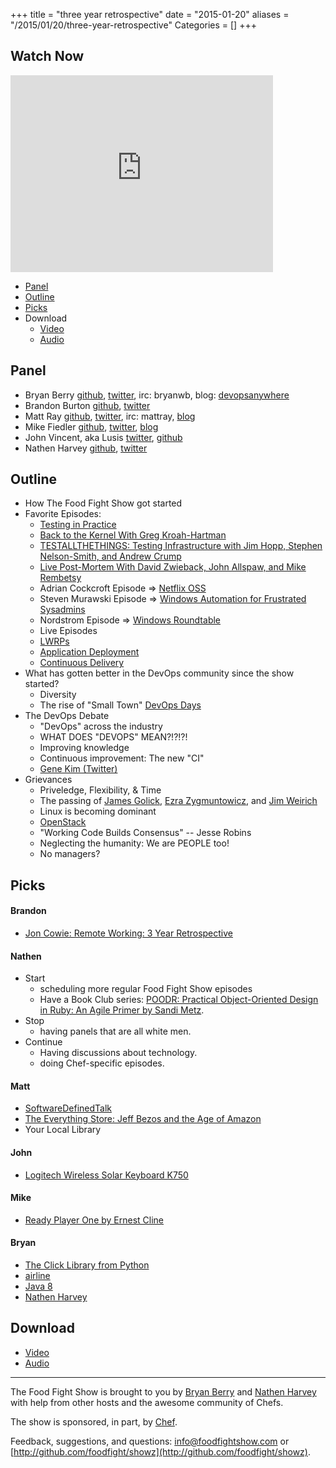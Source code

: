 +++
title = "three year retrospective"
date = "2015-01-20"
aliases = "/2015/01/20/three-year-retrospective"
Categories = []
+++

Watch Now
-----
<iframe width="420" height="315" src="http://www.youtube.com/embed/o4Qz1mHTpE4" frameborder="0" allowfullscreen></iframe>

* [Panel](http://foodfightshow.org/2015/01/three-year-retropective.html#panel)
* [Outline](http://foodfightshow.org/2015/01/three-year-retropective.html#outline)
* [Picks](http://foodfightshow.org/2015/01/three-year-retropective.html#picks)
* Download
  * [Video](http://youtu.be/o4Qz1mHTpE4)
  * [Audio](http://traffic.libsyn.com/foodfight/FoodFightShow86-ThreeYearRetrospective.mp3)

Panel<a name="panel"></a>
-----
* Bryan Berry [github](http://github.com/bryanwb), [twitter](http://twitter.com/bryanwb), irc: bryanwb, blog: [devopsanywhere](http://devopsanywhere.blogspot.com)
* Brandon Burton [github](http://github.com/solarce), [twitter](https://twitter.com/solarce)
* Matt Ray [github](http://github.com/mattray), [twitter](http://twitter.com/mattray), irc: mattray, [blog](http://www.leastresistance.net/)
* Mike Fiedler [github](http://github.com/miketheman), [twitter](http://twitter.com/mikefiedler), [blog](http://www.miketheman.net)
* John Vincent, aka Lusis [twitter](https://twitter.com/#!/lusis), [github](https://github.com/lusis)
* Nathen Harvey [github](http://github.com/nathenharvey), [twitter](http://twitter.com/nathenharvey)

<!-- more -->

Outline<a name="outline"></a>
-------

* How The Food Fight Show got started
* Favorite Episodes:
  * [Testing in Practice](http://foodfightshow.org/2013/05/testing-in-practice.html)
  * [Back to the Kernel With Greg Kroah-Hartman](http://foodfightshow.org/2012/04/episode-8-back-to-kernel-with-greg.html)
  * [TESTALLTHETHINGS: Testing Infrastructure with Jim Hopp, Stephen Nelson-Smith, and Andrew Crump](http://foodfightshow.org/2012/04/episode-10-testallthethings-testing.html)
  * [Live Post-Mortem With David Zwieback, John Allspaw, and Mike Rembetsy](http://foodfightshow.org/2012/05/episode-14-live-post-mortem-with-david.html)
  * Adrian Cockcroft Episode => [Netflix OSS](http://foodfightshow.org/2013/05/netflix-oss.html)
  * Steven Murawski Episode => [Windows Automation for Frustrated Sysadmins](http://foodfightshow.org/2014/10/windows-automation-for-angry-neckbeards.html)
  * Nordstrom Episode => [Windows Roundtable](http://foodfightshow.org/2013/01/windows-roundtable.html)
  * Live Episodes
  * [LWRPs](http://foodfightshow.org/2013/03/lwrps.html)
  * [Application Deployment](http://foodfightshow.org/2013/01/application-deployment.html)
  * [Continuous Delivery](http://foodfightshow.org/2013/06/continuous-delivery.html)
* What has gotten better in the DevOps community since the show started?
  * Diversity
  * The rise of "Small Town" [DevOps Days](http://www.devopsdays.org/)
* The DevOps Debate
  * "DevOps" across the industry
  * WHAT DOES "DEVOPS" MEAN?!?!?!
  * Improving knowledge
  * Continuous improvement: The new "CI"
  * [Gene Kim (Twitter)](https://twitter.com/RealGeneKim)
* Grievances
  * Priveledge, Flexibility, & Time
  * The passing of [James Golick](http://en.wikipedia.org/wiki/James_Golick), [Ezra Zygmuntowicz](https://twitter.com/ezmobius), and [Jim Weirich](http://en.wikipedia.org/wiki/Jim_Weirich)
  * Linux is becoming dominant
  * [OpenStack](http://www.openstack.org/)
  * "Working Code Builds Consensus" -- Jesse Robins
  * Neglecting the humanity: We are PEOPLE too!
  * No managers?

Picks<a name="picks"></a>
-----

#### Brandon

* [Jon Cowie: Remote Working: 3 Year Retrospective](http://blog.jonliv.es/remote-working-3-year-retrospective/)

#### Nathen

- Start
  - scheduling more regular Food Fight Show episodes
  - Have a Book Club series: [POODR: Practical Object-Oriented Design in Ruby: An Agile Primer by Sandi Metz](http://www.poodr.com/).
- Stop
  - having panels that are all white men.
- Continue
  - Having discussions about technology.
  - doing Chef-specific episodes.

#### Matt

* [SoftwareDefinedTalk](http://softwaredefinedtalk.com/)
* [The Everything Store: Jeff Bezos and the Age of Amazon](http://www.amazon.com/The-Everything-Store-Bezos-Amazon/dp/0316219266)
* Your Local Library

#### John

* [Logitech Wireless Solar Keyboard K750](http://www.logitech.com/en-us/product/k750-keyboard)

#### Mike

* [Ready Player One by Ernest Cline](http://www.amazon.com/gp/product/B004J4WKUQ?btkr=1)

#### Bryan

* [The Click Library from Python](http://click.pocoo.org/3/)
* [airline](https://github.com/airlift/airline)
* [Java 8](http://www.oracle.com/technetwork/java/javase/overview/java8-2100321.html)
* [Nathen Harvey](http://twitter.com/nathenharvey)

Download
--------
* [Video](http://youtu.be/o4Qz1mHTpE4)
* [Audio](http://traffic.libsyn.com/foodfight/FoodFightShow86-ThreeYearRetrospective.mp3)

<hr />

The Food Fight Show is brought to you by [Bryan Berry](https://twitter.com/bryanwb) and [Nathen Harvey](https://twitter.com/nathenharvey) with help from other hosts and the awesome community of Chefs.

The show is sponsored, in part, by [Chef](http://www.getchef.com).

Feedback, suggestions, and questions:  [info@foodfightshow.com](mailto:info@foodfightshow.com) or  [http://github.com/foodfight/showz](http://github.com/foodfight/showz).

